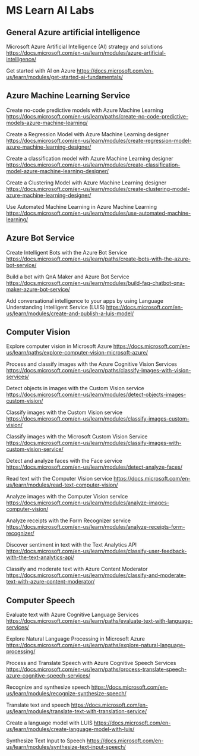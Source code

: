 # MS Learn AI Labs

## General Azure artificial intelligence

Microsoft Azure Artificial Intelligence (AI) strategy and solutions
https://docs.microsoft.com/en-us/learn/modules/azure-artificial-intelligence/


Get started with AI on Azure
https://docs.microsoft.com/en-us/learn/modules/get-started-ai-fundamentals/


## Azure Machine Learning Service

Create no-code predictive models with Azure Machine Learning
https://docs.microsoft.com/en-us/learn/paths/create-no-code-predictive-models-azure-machine-learning/


Create a Regression Model with Azure Machine Learning designer
https://docs.microsoft.com/en-us/learn/modules/create-regression-model-azure-machine-learning-designer/


Create a classification model with Azure Machine Learning designer
https://docs.microsoft.com/en-us/learn/modules/create-classification-model-azure-machine-learning-designer/


Create a Clustering Model with Azure Machine Learning designer
https://docs.microsoft.com/en-us/learn/modules/create-clustering-model-azure-machine-learning-designer/


Use Automated Machine Learning in Azure Machine Learning
https://docs.microsoft.com/en-us/learn/modules/use-automated-machine-learning/


## Azure Bot Service

Create Intelligent Bots with the Azure Bot Service
https://docs.microsoft.com/en-us/learn/paths/create-bots-with-the-azure-bot-service/


Build a bot with QnA Maker and Azure Bot Service
https://docs.microsoft.com/en-us/learn/modules/build-faq-chatbot-qna-maker-azure-bot-service/


Add conversational intelligence to your apps by using Language Understanding Intelligent Service (LUIS)
https://docs.microsoft.com/en-us/learn/modules/create-and-publish-a-luis-model/


## Computer Vision

Explore computer vision in Microsoft Azure
https://docs.microsoft.com/en-us/learn/paths/explore-computer-vision-microsoft-azure/


Process and classify images with the Azure Cognitive Vision Services
https://docs.microsoft.com/en-us/learn/paths/classify-images-with-vision-services/


Detect objects in images with the Custom Vision service
https://docs.microsoft.com/en-us/learn/modules/detect-objects-images-custom-vision/


Classify images with the Custom Vision service
https://docs.microsoft.com/en-us/learn/modules/classify-images-custom-vision/


Classify images with the Microsoft Custom Vision Service
https://docs.microsoft.com/en-us/learn/modules/classify-images-with-custom-vision-service/


Detect and analyze faces with the Face service
https://docs.microsoft.com/en-us/learn/modules/detect-analyze-faces/


Read text with the Computer Vision service
https://docs.microsoft.com/en-us/learn/modules/read-text-computer-vision/


Analyze images with the Computer Vision service
https://docs.microsoft.com/en-us/learn/modules/analyze-images-computer-vision/


Analyze receipts with the Form Recognizer service
https://docs.microsoft.com/en-us/learn/modules/analyze-receipts-form-recognizer/


Discover sentiment in text with the Text Analytics API
https://docs.microsoft.com/en-us/learn/modules/classify-user-feedback-with-the-text-analytics-api/


Classify and moderate text with Azure Content Moderator
https://docs.microsoft.com/en-us/learn/modules/classify-and-moderate-text-with-azure-content-moderator/


## Computer Speech

Evaluate text with Azure Cognitive Language Services
https://docs.microsoft.com/en-us/learn/paths/evaluate-text-with-language-services/


Explore Natural Language Processing in Microsoft Azure
https://docs.microsoft.com/en-us/learn/paths/explore-natural-language-processing/


Process and Translate Speech with Azure Cognitive Speech Services
https://docs.microsoft.com/en-us/learn/paths/process-translate-speech-azure-cognitive-speech-services/


Recognize and synthesize speech
https://docs.microsoft.com/en-us/learn/modules/recognize-synthesize-speech/


Translate text and speech
https://docs.microsoft.com/en-us/learn/modules/translate-text-with-translation-service/


Create a language model with LUIS
https://docs.microsoft.com/en-us/learn/modules/create-language-model-with-luis/


Synthesize Text Input to Speech
https://docs.microsoft.com/en-us/learn/modules/synthesize-text-input-speech/

